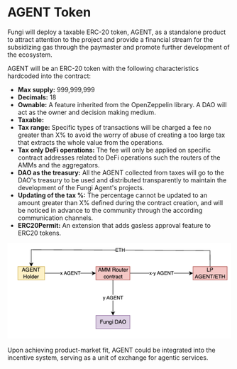 # AGENT Token

Fungi will deploy a taxable ERC-20 token, AGENT, as a standalone product to attract attention to the project and provide a financial stream for the subsidizing gas through the paymaster and promote further development of the ecosystem.

AGENT will be an ERC-20 token with the following characteristics hardcoded into the contract:

- **Max supply:** 999,999,999
- **Decimals:** 18
- **Ownable:** A feature inherited from the OpenZeppelin library. A DAO will act as the owner and decision making medium.
- **Taxable:** 
- **Tax range:** Specific types of transactions will be charged a fee no greater than X% to avoid the worry of abuse of creating a too large tax that extracts the whole value from the operations. 
- **Tax only DeFi operations:** The fee will only be applied on specific contract addresses related to DeFi operations such the routers of the AMMs and the aggregators.
- **DAO as the treasury:** All the AGENT collected from taxes will go to the DAO's treasury to be used and distributed transparently to maintain the development of the Fungi Agent's projects.
- **Updating of the tax %:** The percentage cannot be updated to an amount greater than X% defined during the contract creation, and will be noticed in advance to the community through the according communication channels.
- **ERC20Permit:** An extension that adds gasless approval feature to ERC20 tokens.

![AGENT Taxing Diagram](public/AGENT_taxing_diagram.png)

Upon achieving product-market fit, AGENT could be integrated into the incentive system, serving as a unit of exchange for agentic services.

